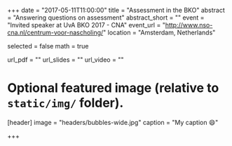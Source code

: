 +++
date = "2017-05-11T11:00:00"
title = "Assessment in the BKO"
abstract = "Answering questions on assessment"
abstract_short = ""
event = "Invited speaker at UvA BKO 2017 - CNA"
event_url = "http://www.nso-cna.nl/centrum-voor-nascholing/"
location = "Amsterdam, Netherlands"

selected = false
math = true

url_pdf = ""
url_slides = ""
url_video = ""

# Optional featured image (relative to `static/img/` folder).
[header]
image = "headers/bubbles-wide.jpg"
caption = "My caption :smile:"

+++

